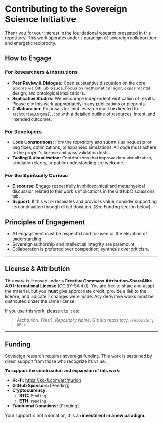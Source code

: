 # Contributing to the Sovereign Science Initiative

Thank you for your interest in the foundational research presented in this repository. This work operates under a paradigm of sovereign collaboration and energetic reciprocity.

## How to Engage

### For Researchers & Institutions
*   **Peer Review & Dialogue:** Open substantive discussion on the core axioms via GitHub Issues. Focus on mathematical rigor, experimental design, and ontological implications.
*   **Replication Studies:** We encourage independent verification of results. Please cite this work appropriately in any publications or preprints.
*   **Collaboration:** Proposals for joint research must be directed to `archturion33@gmail.com` with a detailed outline of resources, intent, and intended outcomes.

### For Developers
*   **Code Contributions:** Fork the repository and submit Pull Requests for bug fixes, optimizations, or expanded simulations. All code must adhere to the project's license and pass validation tests.
*   **Tooling & Visualization:** Contributions that improve data visualization, simulation clarity, or public understanding are welcome.

### For the Spiritually Curious
*   **Discourse:** Engage respectfully in philosophical and metaphysical discussion related to this work's implications in the GitHub Discussions tab.
*   **Support:** If this work resonates and provides value, consider supporting its continuation through direct donation. (See Funding section below).

## Principles of Engagement
*   All engagement must be respectful and focused on the elevation of understanding.
*   Sovereign authorship and intellectual integrity are paramount.
*   Collaboration is preferred over competition; synthesis over criticism.

---

## License & Attribution
This work is licensed under a **Creative Commons Attribution-ShareAlike 4.0 International License** (CC BY-SA 4.0). You are free to share and adapt the material, but you **must** give appropriate credit, provide a link to the license, and indicate if changes were made. Any derivative works must be distributed under the same license.

If you use this work, please cite it as:
> Archturion. (Year). *Repository Name*. GitHub repository. `<repository URL>`

---

## Funding
Sovereign research requires sovereign funding. This work is sustained by direct support from those who recognize its value.

**To support the continuation and expansion of this work:**
*   **Ko-fi:** https://ko-fi.com/archturion
*   **GitHub Sponsors:** [Pending]
*   **Cryptocurrency:**
    *   **BTC:** `Pending`
    *   **ETH:** `Pending`
*   **Traditional Donations:** [Pending]

Your support is not a donation; it is an **investment in a new paradigm.**
